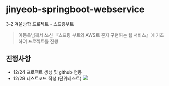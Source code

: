 # jinyeob-springboot-webservice
3-2 겨울방학 프로젝트 - 스프링부트
> 이동욱님께서 쓰신 『스프링 부트와 AWS로 혼자 구현하는 웹 서비스』에 기초하여 프로젝트를 진행

## 진행사항
* 12/24 프로젝트 생성 및 github 연동
* 12/28 테스트코드 작성 (단위테스트)
<img src="https://user-images.githubusercontent.com/37360089/71538431-1db89980-296e-11ea-9096-01fc4698cfde.png"></img>
